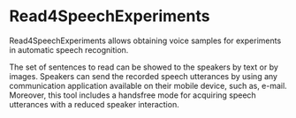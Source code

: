 # Read4SpeechExperiments
Read4SpeechExperiments allows obtaining voice samples for experiments in
automatic speech recognition.

The set of sentences to read can be showed to the speakers by text or by images.
Speakers can send the recorded speech utterances by using any communication
application available on their mobile device, such as, e-mail. Moreover, this
tool includes a handsfree mode for acquiring speech utterances with a reduced
speaker interaction.
